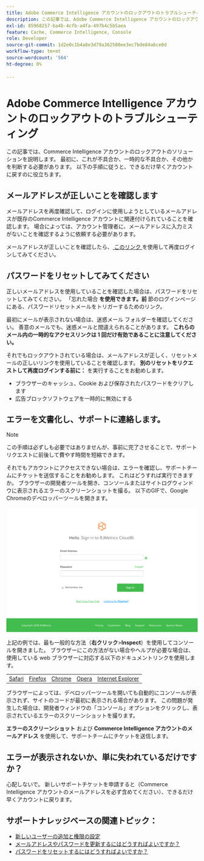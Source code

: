 ```yaml
---
title: Adobe Commerce Intelligence アカウントのロックアウトのトラブルシューティング
description: この記事では、Adobe Commerce Intelligence アカウントのロックアウトのソリューションを説明します。 最初に、これが不具合か、一時的な不具合か、その他かを判断する必要があります。 以下の手順に従うと、できるだけ早くアカウントに戻すのに役立ちます。
exl-id: 85968257-ba4b-4cfb-a4fa-497b4c5b5aea
feature: Cache, Commerce Intelligence, Console
role: Developer
source-git-commit: 1d2e0c1b4a8e3d79a362500ee3ec7bde84a6ce0d
workflow-type: tm+mt
source-wordcount: '564'
ht-degree: 0%

---
```


# Adobe Commerce Intelligence アカウントのロックアウトのトラブルシューティング

<!--
BOB: Is this in TOC?
-->

この記事では、Commerce Intelligence アカウントのロックアウトのソリューションを説明します。 最初に、これが不具合か、一時的な不具合か、その他かを判断する必要があります。 以下の手順に従うと、できるだけ早くアカウントに戻すのに役立ちます。

## メールアドレスが正しいことを確認します

メールアドレスを再度確認して、ログインに使用しようとしているメールアドレスが既存のCommerce Intelligence アカウントに関連付けられていることを確認します。 場合によっては、アカウント管理者に、メールアドレスに入力ミスがないことを確認するように依頼する必要があります。

メールアドレスが正しいことを確認したら、[ このリンク ](https://dashboard.rjmetrics.com/v2/session/create#/) を使用して再度ログインしてみてください。

## パスワードをリセットしてみてください

正しいメールアドレスを使用していることを確認した場合は、パスワードをリセットしてみてください。 「忘れた場合 **を使用できます。前** 節のログインページにある、パスワードリセットメールをトリガーするためのリンク。

最初にメールが表示されない場合は、迷惑メール フォルダーを確認してください。 善意のメールでも、迷惑メールと間違えられることがあります。 **これらのメール内の一時的なアクセスリンクは 1 回だけ有効であることに注意してください。**

それでもロックアウトされている場合は、メールアドレスが正しく、リセットメールの正しいリンクを使用していることを確認します。 **別のリセットをリクエストして再度ログインする前に：** を実行することをお勧めします。

* ブラウザーのキャッシュ、Cookie および保存されたパスワードをクリアします
* 広告ブロックソフトウェアを一時的に無効にする

## エラーを文書化し、サポートに連絡します。

>[!NOTE]
>
>この手順は必ずしも必要ではありませんが、事前に完了させることで、サポートリクエストに前後して費やす時間を短縮できます。

それでもアカウントにアクセスできない場合は、エラーを確認し、サポートチームにチケットを送信することをお勧めします。 これはどうすれば実行できますか。 ブラウザーの開発者ツールを開き、コンソールまたはサイトログウィンドウに表示されるエラーのスクリーンショットを撮る。 以下のGIFで、Google Chromeのデベロッパーツールを開きます。

![Chromeのデベロッパーツールを開く ](assets/Opening_Chrome_dev_tools.gif)

上記の例では、最も一般的な方法（**右クリック**>**Inspect**）を使用してコンソールを開きました。 ブラウザーにこの方法がない場合やヘルプが必要な場合は、使用している web ブラウザーに対応する以下のドキュメントリンクを使用します。

<table>
<tbody>
<tr>
<td><a href="https://www.technipages.com/mac-os-x-enable-web-inspector-in-safari">Safari</a></td>
<td><a href="https://developer.mozilla.org/en-US/docs/Tools/Web_Console/Opening_the_Web_Console">Firefox</a></td>
<td><a href="https://developers.google.com/web/tools/chrome-devtools/?hl=en">Chrome</a></td>
<td><a href="https://www.opera.com/dragonfly/documentation/">Opera</a></td>
<td><a href="https://msdn.microsoft.com/en-us/library/gg589512(v=vs.85).aspx#OpeningTools">Internet Explorer</a></td>
</tr>
</tbody>
</table>

ブラウザーによっては、デベロッパーツールを開いても自動的にコンソールが表示されず、サイトのコードが最初に表示される場合があります。 この問題が発生した場合は、開発者ウィンドウの「コンソール」オプションをクリックし、表示されているエラーのスクリーンショットを撮ります。

**エラーのスクリーンショット** および **Commerce Intelligence アカウントのメールアドレス** を使用して、サポートチームにチケットを送信します。

## エラーが表示されないか、単に失われているだけですか？

心配しないで。 新しいサポートチケットを申請すると（Commerce Intelligence アカウントのメールアドレスを必ず含めてください）、できるだけ早くアカウントに戻ります。

## サポートナレッジベースの関連トピック：

* [ 新しいユーザーの追加と権限の設定 ](https://experienceleague.adobe.com/docs/commerce-business-intelligence/mbi/administrator/user-mgmt/user-management.html)
* [ メールアドレスやパスワードを更新するにはどうすればよいですか？](https://experienceleague.adobe.com/docs/commerce-business-intelligence/mbi/administrator/user-mgmt/create-user.html)
* [ パスワードをリセットするにはどうすればよいですか？](https://experienceleague.adobe.com/docs/commerce-business-intelligence/mbi/administrator/user-mgmt/reset-password.html)
